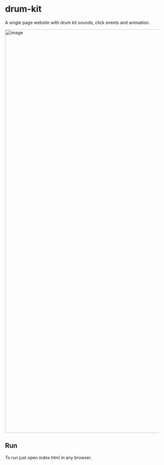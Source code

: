 # drum-kit
A single page website with drum kit sounds, click events and animation.

<img width="1322" alt="image" src="https://user-images.githubusercontent.com/126488661/230890416-20eb08a9-2264-4db0-aac3-f63407258cb0.png">

## Run
To run just open index.html in any browser.


